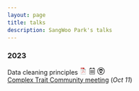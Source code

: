 ```yaml
---
layout: page
title: talks
description: SangWoo Park's talks
---
```


### 2023

Data cleaning principles
[![pdf](icons16/pdf-icon.png)](https://kbroman.org/Talk_DataCleaning/data_cleaning.pdf)
[![pdf w/notes](icons16/notes-icon.png)](https://kbroman.org/Talk_DataCleaning/data_cleaning_notes.pdf)
[![github](icons16/github-icon.png)](https://github.com/kbroman/Talk_DataCleaning)<br/>
[Complex Trait Community meeting](https://complextrait.org/meetings/ctc-rg2023)
(_Oct 11_)

